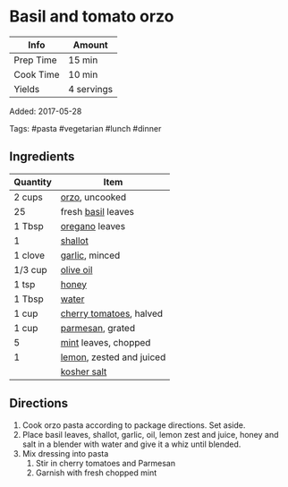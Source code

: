 # Basil and tomato orzo

| Info      | Amount     |
| --------- | ---------- |
| Prep Time | 15 min     |
| Cook Time | 10 min     |
| Yields    | 4 servings |

Added: 2017-05-28

Tags: #pasta #vegetarian #lunch #dinner

## Ingredients

| Quantity | Item                                                          |
| -------- | ------------------------------------------------------------- |
| 2 cups   | [orzo](../_ingredients/orzo.md), uncooked                     |
| 25       | fresh [basil](../_ingredients/basil.md) leaves                |
| 1 Tbsp   | [oregano](../_ingredients/oregano.md) leaves                  |
| 1        | [shallot](../_ingredients/shallot.md)                         |
| 1 clove  | [garlic](../_ingredients/garlic.md), minced                   |
| 1/3 cup  | [olive oil](../_ingredients/olive%20oil.md)                   |
| 1 tsp    | [honey](../_ingredients/honey.md)                             |
| 1 Tbsp   | [water](../_ingredients/water.md)                             |
| 1 cup    | [cherry tomatoes](../_ingredients/cherry%20tomato.md), halved |
| 1 cup    | [parmesan](../_ingredients/parmesan.md), grated               |
| 5        | [mint](../_ingredients/mint.md) leaves, chopped               |
| 1        | [lemon](../_ingredients/lemon.md), zested and juiced          |
|          | [kosher salt](../_ingredients/kosher%20salt.md)               |

## Directions

1. Cook orzo pasta according to package directions. Set aside.
2. Place basil leaves, shallot, garlic, oil, lemon zest and juice, honey and salt in a blender with water and give it a whiz until blended.
3. Mix dressing into pasta
   1. Stir in cherry tomatoes and Parmesan
   2. Garnish with fresh chopped mint
